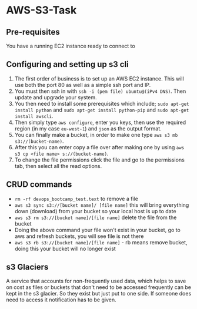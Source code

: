 # AWS-S3-Task

## Pre-requisites
You have a running EC2 instance ready to connect to

## Configuring and setting up s3 cli
1. The first order of business is to set up an AWS EC2 instance. This will use both the port 80 as well as a simple ssh port and IP.
2. You must then ssh in with `ssh -i (pem file) ubuntu@(iPv4 DNS)`. Then update and upgrade your system.
3. You then need to install some prerequisites which include; `sudo apt-get install python` and `sudo apt-get install python-pip` and `sudo apt-get install awscli`.
4. Then simply type `aws configure`, enter you keys, then use the required region (in my case `eu-west-1`) and `json` as the output format.
5. You can finally make a bucket, in order to make one type `aws s3 mb s3://(bucket-name)`.
6. After this you can enter copy a file over after making one by using `aws s3 cp <file name> s://(bucket-name)`.
7. To change the file permissions click the file and go to the permissions tab, then select all the read options.

## CRUD commands
- `rm -rf devops_bootcamp_test.text` to remove a file
- `aws s3 sync s3://[bucket name]/ [file name]` this will bring everything down (download) from your bucket so your local host is up to date
- `aws s3 rm s3://[bucket name]/[file name]` delete the file from the bucket
- Doing the above command your file won't exist in your bucket, go to aws and refresh buckets, you will see file is not there
- `aws s3 rb s3://[bucket name]/[file name]` - rb means remove bucket, doing this your bucket will no longer exist
  
## s3 Glaciers
A service that accounts for non-frequently used data, which helps to save on cost as files or buckets that don't need to be accessed frequently can be kept in the s3 glacier. So they exist but just put to one side. If someone does need to access it notification has to be given.

